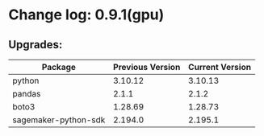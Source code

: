 # Change log: 0.9.1(gpu)

## Upgrades: 

Package | Previous Version | Current Version
---|---|---
python|3.10.12|3.10.13
pandas|2.1.1|2.1.2
boto3|1.28.69|1.28.73
sagemaker-python-sdk|2.194.0|2.195.1
